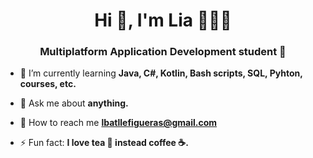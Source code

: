 <h1 align="center">Hi 👋, I'm Lia 👩🏾‍💻</h1>
<h3 align="center">Multiplatform Application Development student </h3>

- 🌱 I’m currently learning **Java, C#, Kotlin, Bash scripts, SQL, Pyhton, courses, etc.**

- 💬 Ask me about **anything.**

- 📧 How to reach me **lbatllefigueras@gmail.com**

- ⚡ Fun fact: **I love tea 🍵 instead coffee ☕.**
